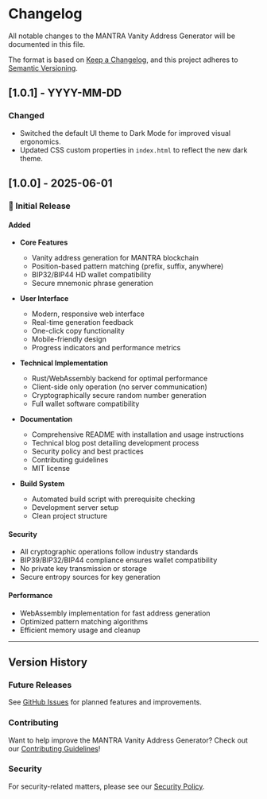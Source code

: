 # Changelog

All notable changes to the MANTRA Vanity Address Generator will be documented in this file.

The format is based on [Keep a Changelog](https://keepachangelog.com/en/1.0.0/),
and this project adheres to [Semantic Versioning](https://semver.org/spec/v2.0.0.html).

## [1.0.1] - YYYY-MM-DD
### Changed
- Switched the default UI theme to Dark Mode for improved visual ergonomics.
- Updated CSS custom properties in `index.html` to reflect the new dark theme.

## [1.0.0] - 2025-06-01

### 🎉 Initial Release

#### Added
- **Core Features**
  - Vanity address generation for MANTRA blockchain
  - Position-based pattern matching (prefix, suffix, anywhere)
  - BIP32/BIP44 HD wallet compatibility
  - Secure mnemonic phrase generation

- **User Interface**
  - Modern, responsive web interface
  - Real-time generation feedback
  - One-click copy functionality
  - Mobile-friendly design
  - Progress indicators and performance metrics

- **Technical Implementation**
  - Rust/WebAssembly backend for optimal performance
  - Client-side only operation (no server communication)
  - Cryptographically secure random number generation
  - Full wallet software compatibility

- **Documentation**
  - Comprehensive README with installation and usage instructions
  - Technical blog post detailing development process
  - Security policy and best practices
  - Contributing guidelines
  - MIT license

- **Build System**
  - Automated build script with prerequisite checking
  - Development server setup
  - Clean project structure

#### Security
- All cryptographic operations follow industry standards
- BIP39/BIP32/BIP44 compliance ensures wallet compatibility
- No private key transmission or storage
- Secure entropy sources for key generation

#### Performance
- WebAssembly implementation for fast address generation
- Optimized pattern matching algorithms
- Efficient memory usage and cleanup

---

## Version History

### Future Releases
See [GitHub Issues](https://github.com/your-username/mantra-vanity-generator/issues) for planned features and improvements.

### Contributing
Want to help improve the MANTRA Vanity Address Generator? Check out our [Contributing Guidelines](CONTRIBUTING.md)!

### Security
For security-related matters, please see our [Security Policy](SECURITY.md).
